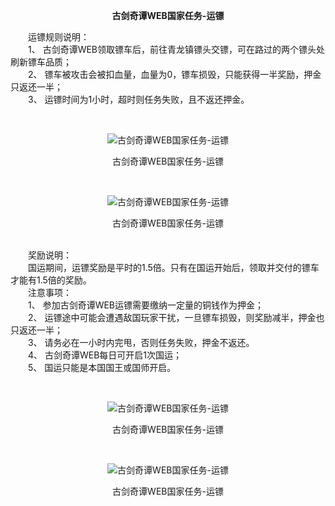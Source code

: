 <p style="TEXT-ALIGN: center"><b>古剑奇谭WEB国家任务-运镖</b></p> 

<p>　　运镖规则说明：<br/>　　1、 古剑奇谭WEB领取镖车后，前往青龙镇镖头交镖，可在路过的两个镖头处刷新镖车品质；<br/>　　2、 镖车被攻击会被扣血量，血量为0，镖车损毁，只能获得一半奖励，押金只返还一半；<br/>　　3、 运镖时间为1小时，超时则任务失败，且不返还押金。</p><p>&nbsp;</p><p style="TEXT-ALIGN: center"><img title="古剑奇国家任务-运镖" alt="古剑奇谭WEB国家任务-运镖" src="http://dev.36b.me/current/gjqt/img/resource/204-1.jpg"/></p><p style="TEXT-ALIGN: center">古剑奇谭WEB国家任务-运镖</p><p>&nbsp;</p><p style="TEXT-ALIGN: center"><img title="古剑奇国家任务-运镖" alt="古剑奇谭WEB国家任务-运镖" src="http://dev.36b.me/current/gjqt/img/resource/204-2.jpg"/></p><p style="TEXT-ALIGN: center">古剑奇谭WEB国家任务-运镖</p><p><br/>　　奖励说明：<br/>　　国运期间，运镖奖励是平时的1.5倍。只有在国运开始后，领取并交付的镖车才能有1.5倍的奖励。<br/>　　注意事项：<br/>　　1、 参加古剑奇谭WEB运镖需要缴纳一定量的铜钱作为押金；<br/>　　2、 运镖途中可能会遭遇敌国玩家干扰，一旦镖车损毁，则奖励减半，押金也只返还一半；<br/>　　3、 请务必在一小时内完甩，否则任务失败，押金不返还。<br/>　　4、 古剑奇谭WEB每日可开启1次国运；<br/>　　5、 国运只能是本国国王或国师开启。</p><p>&nbsp;</p><p style="TEXT-ALIGN: center"><img title="古剑奇国家任务-运镖" alt="古剑奇谭WEB国家任务-运镖" src="http://dev.36b.me/current/gjqt/img/resource/204-3.jpg"/></p><p style="TEXT-ALIGN: center">古剑奇谭WEB国家任务-运镖</p><p>&nbsp;</p><p style="TEXT-ALIGN: center"><img title="古剑奇国家任务-运镖" alt="古剑奇谭WEB国家任务-运镖" src="http://dev.36b.me/current/gjqt/img/resource/204-4.jpg"/></p><p style="TEXT-ALIGN: center">古剑奇谭WEB国家任务-运镖</p>